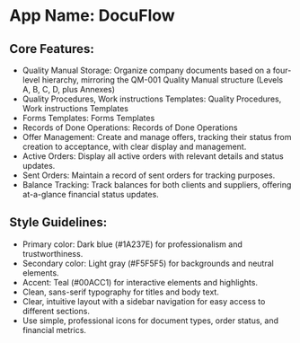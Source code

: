 # **App Name**: DocuFlow

## Core Features:

- Quality Manual Storage: Organize company documents based on a four-level hierarchy, mirroring the QM-001 Quality Manual structure (Levels A, B, C, D, plus Annexes)
- Quality Procedures, Work instructions Templates: Quality Procedures, Work instructions Templates
- Forms Templates: Forms Templates
- Records of Done Operations: Records of Done Operations
- Offer Management: Create and manage offers, tracking their status from creation to acceptance, with clear display and management.
- Active Orders: Display all active orders with relevant details and status updates.
- Sent Orders: Maintain a record of sent orders for tracking purposes.
- Balance Tracking: Track balances for both clients and suppliers, offering at-a-glance financial status updates.

## Style Guidelines:

- Primary color: Dark blue (#1A237E) for professionalism and trustworthiness.
- Secondary color: Light gray (#F5F5F5) for backgrounds and neutral elements.
- Accent: Teal (#00ACC1) for interactive elements and highlights.
- Clean, sans-serif typography for titles and body text.
- Clear, intuitive layout with a sidebar navigation for easy access to different sections.
- Use simple, professional icons for document types, order status, and financial metrics.